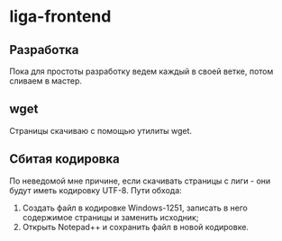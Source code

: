 # liga-frontend
## Разработка
Пока для простоты разработку ведем каждый в своей ветке, потом сливаем в мастер. 

## wget
Страницы скачиваю с помощью утилиты wget.

## Сбитая кодировка
По неведомой мне причине, если скачивать страницы с лиги - они будут иметь кодировку UTF-8.
Пути обхода:
1. Создать файл в кодировке Windows-1251, записать в него содержимое страницы и заменить исходник;
2. Открыть Notepad++ и сохранить файл в новой кодировке.